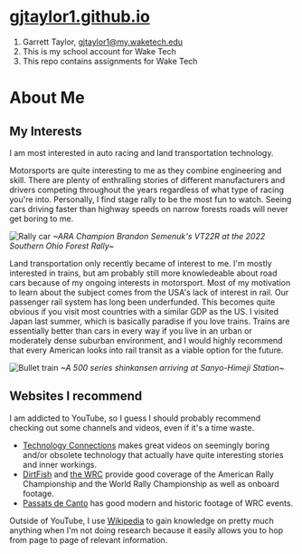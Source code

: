 # [gjtaylor1.github.io](https://gjtaylor1.github.io)
1. Garrett Taylor, gjtaylor1@my.waketech.edu
2. This is my school account for Wake Tech
3. This repo contains assignments for Wake Tech

# About Me
## My Interests
I am most interested in auto racing and land transportation technology. 

Motorsports are quite interesting to me as they combine engineering and skill. There are plenty of enthralling stories of different manufacturers and drivers competing throughout the years regardless of what type of racing you're into. Personally, I find stage rally to be the most fun to watch. Seeing cars driving faster than highway speeds on narrow forests roads will never get boring to me.

![Rally car](https://gjtaylor1.github.io/images/rallycar.jpg)
*~ARA Champion Brandon Semenuk's VT22R at the 2022 Southern Ohio Forest Rally~*

Land transportation only recently became of interest to me. I'm mostly interested in trains, but am probably still more knowledeable about road cars because of my ongoing interests in motorsport. Most of my motivation to learn about the subject comes from the USA's lack of interest in rail. Our passenger rail system has long been underfunded. This becomes quite obvious if you visit most countries with a similar GDP as the US. I visited Japan last summer, which is basically paradise if you love trains. Trains are essentially better than cars in every way if you live in an urban or moderately dense suburban environment, and I would highly recommend that every American looks into rail transit as a viable option for the future. 

![Bullet train](https://gjtaylor1.github.io/images/shinkansen.jpg)
*~A 500 series shinkansen arriving at Sanyo-Himeji Station~*

## Websites I recommend
I am addicted to YouTube, so I guess I should probably recommend checking out some channels and videos, even if it's a time waste.
- [Technology Connections](https://www.youtube.com/@TechnologyConnections) makes great videos on seemingly boring and/or obsolete technology that actually have quite interesting stories and inner workings.
- [DirtFish](https://www.youtube.com/@DirtFish) and [the WRC](https://www.youtube.com/@wrc) provide good coverage of the American Rally Championship and the World Rally Championship as well as onboard footage.
- [Passats de Canto](https://www.youtube.com/@Passatsdecanto) has good modern and historic footage of WRC events.

Outside of YouTube, I use [Wikipedia](https://www.wikipedia.org) to gain knowledge on pretty much anything when I'm not doing research because it easily allows you to hop from page to page of relevant information.
